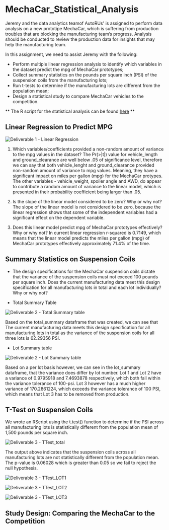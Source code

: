 # MechaCar_Statistical_Analysis

Jeremy and the data analytics teamof AutoRUs' is assigned to perform data analysis on a new prototipe MechaCar, which is suffering from production troubles that are blocking the manufacturing team’s progress.
Analysis should be conducted to review the production data for insights that may help the manufacturing team.

In this assignment, we need to assist Jeremy with the following:

* Perform multiple linear regression analysis to identify which variables in the dataset predict the mpg of MechaCar prototypes;
* Collect summary statistics on the pounds per square inch (PSI) of the suspension coils from the manufacturing lots;
* Run t-tests to determine if the manufacturing lots are different from the population mean;
* Design a statistical study to compare MechaCar vehicles to the competition.

** The R script for the statistical analysis can be found [here](https://github.com/Cryptotwister/MechaCar_Statistical_Analysis/blob/main/MechaCarChallenge.R) **

## Linear Regression to Predict MPG

![Deliverable 1 - Linear Regression](https://user-images.githubusercontent.com/42978221/159207939-bdee52a4-981b-4d89-9976-1fb95f58db6d.png)

1. Which variables/coefficients provided a non-random amount of variance to the mpg values in the dataset?
The Pr(>|t|) value for vehicle_length and ground_clearance are well below .05 of significance level, therefore we can say that both vehicle_lenght and ground_clearance provided non-random amount of variance to mpg values.
Meaning, they have a significant impact on miles per gallon (mpg) for the MechaCar protypes. The other variables - vehicle_weight, spoiler angle and AWD, do appear to contribute a random amount of variance to the linear model, which is presented in their probability coefficient being larger than .05.

2. Is the slope of the linear model considered to be zero? Why or why not?
The slope of the linear model is not considered to be zero, because the linear regression shows that some of the independent variables had a significant effect on the dependent variable. 

3. Does this linear model predict mpg of MechaCar prototypes effectively? Why or why not?
In current linear regression r-squared is 0.7149, which means that the linear model predicts the  miles per gallon (mpg) of MechaCar prototypes effectively approximately 71.4% of the time.

## Summary Statistics on Suspension Coils

* The design specifications for the MechaCar suspension coils dictate that the variance of the suspension coils must not exceed 100 pounds per square inch.
Does the current manufacturing data meet this design specification for all manufacturing lots in total and each lot individually? Why or why not?

* Total Summary Table

![Deliverable 2 - Total Summary table](https://user-images.githubusercontent.com/42978221/159211382-c9007ec7-54e8-4bed-93e2-57d51e8a169a.png)

Based on the total_summary dataframe that was created, we can see that The current manufacturing data meets this design specification for all manufacturing lots in total as the variance of the suspension coils for all three lots is 62.29356 PSI.

* Lot Summary table

![Deliverable 2 - Lot Summary table](https://user-images.githubusercontent.com/42978221/159211397-72f5d06d-35ee-45c3-8dc1-59c1a9a7a49f.png)

Based on a per lot basis however, we can see in the lot_summary dataframe, that the variance does differ by lot number.
Lot 1 and Lot 2 have a variance of 0.9795918 and 7.4693878 respectively, which both fall within the variance tolerance of 100-psi.
Lot 3 however has a much higher variance of 170.2861224, which exceeds the variance tolerance of 100 PSI, which means that Lot 3 has to be removed from production.

## T-Test on Suspension Coils

We wrote an RScript using the t.test() function to determine if the PSI across all manufacturing lots is statistically different from the population mean of 1,500 pounds per square inch.

![Deliverable 3 - TTest_total](https://user-images.githubusercontent.com/42978221/159212578-7af86e21-1870-4bf6-8c7f-679e40446919.png)

The output above indicates that the suspension coils across all manufacturing lots are not statistically different from the population mean.
The p-value is 0.06028 which is greater than 0.05 so we fail to reject the null hypothesis.

![Deliverable 3 - TTest_LOT1](https://user-images.githubusercontent.com/42978221/159212584-65ea9ae1-b46d-4b26-8ca3-b99dad2d951b.png)

![Deliverable 3 - TTest_LOT2](https://user-images.githubusercontent.com/42978221/159212590-5a15b580-5544-4fb1-9222-0a0441631ecd.png)

![Deliverable 3 - TTest_LOT3](https://user-images.githubusercontent.com/42978221/159212602-147f0e41-4464-47f0-859e-71767039c8b3.png)



## Study Design: Comparing the MechaCar to the Competition